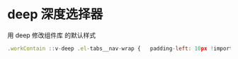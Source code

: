 # deep 深度选择器

用 deep 修改组件库 的默认样式

```javascript
.workContain ::v-deep .el-tabs__nav-wrap {   padding-left: 10px !important; }
```
